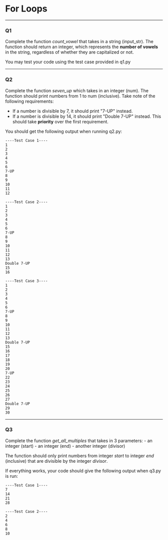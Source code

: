 <b><h1>For Loops</h1></b>
<hr>
<h3>Q1</h3>
Complete the function <i>count_vowel</i> that takes in a string (input_str). The function should return an integer, which represents the <b>number of vowels</b> in the string, regardless of whether they are capitalized or not.

You may test your code using the test case provided in q1.py
<hr>
<h3>Q2</h3>
Complete the function <i>seven_up</i> which takes in an integer (num). The function should print numbers from 1 to num (inclusive). Take note of the following requirements:

- If a number is divisible by 7, it should print "7-UP" instead.
- If a number is divisible by 14, it should print "Double 7-UP" instead. This should take <b>priority</b> over the first requirement.

You should get the following output when running q2.py:
```
----Test Case 1----
1
2
3
4
5
6
7-UP
8
9
10
11
12

----Test Case 2----
1
2
3
4
5
6
7-UP
8
9
10
11
12
13
Double 7-UP
15
16

----Test Case 3----
1
2
3
4
5
6
7-UP
8
9
10
11
12
13
Double 7-UP
15
16
17
18
19
20
7-UP
22
23
24
25
26
27
Double 7-UP
29
30

```
<hr>
<h3>Q3</h3>
Complete the function <i>get_all_multiples</i> that takes in 3 parameters:
- an integer (start)
- an integer (end)
- another integer (divisor)

The function should only print numbers from integer <i>start</i> to integer <i>end</i> (inclusive) that are divisible by the integer <i>divisor</i>.

If everything works, your code should give the following output when q3.py is run:
```
----Test Case 1----
7
14
21
28

----Test Case 2----
2
4
6
8
10
```
